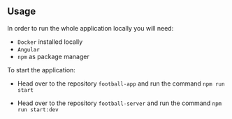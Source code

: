 ## Usage

In order to run the whole application locally you will need:

-   `Docker` installed locally
-   `Angular` 
-   `npm` as package manager

To start the application:
-   Head over to the repository `football-app` and run the command `npm run start`

-   Head over to the repository `football-server` and run the command `npm run start:dev`
